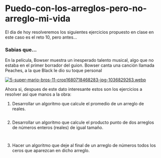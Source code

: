 # Puedo-con-los-arreglos-pero-no-arreglo-mi-vida
El dia de hoy resolveremos los siguientes ejercicios propuesto en clase en este caso es el reto 10, pero antes... 
### Sabias que...

En la película, Bowser muestra un inesperado talento musical, algo que no estaba en el primer borrador del guion. Bowser canta una canción llamada Peaches, a la que Black le dio su toque personal

[![5-super-mario-bros-11-crop1680718468283-jpg-1036829263.webp](https://i.postimg.cc/wxsMPVpX/5-super-mario-bros-11-crop1680718468283-jpg-1036829263.webp)](https://postimg.cc/Z04Jv60n)


Ahora si, despues de este dato interesante estos son los ejercicios a resolver asi que manos a la obra:

1. Desarrollar un algoritmo que calcule el promedio de un arreglo de reales.
``` psudocode

```

2. Desarrollar un algoritmo que calcule el producto punto de dos arreglos de números enteros (reales) de igual tamaño.
``` psudocode


```
3. Hacer un algoritmo que deje al final de un arreglo de números todos los ceros que aparezcan en dicho arreglo.
``` pseudocode 

```
